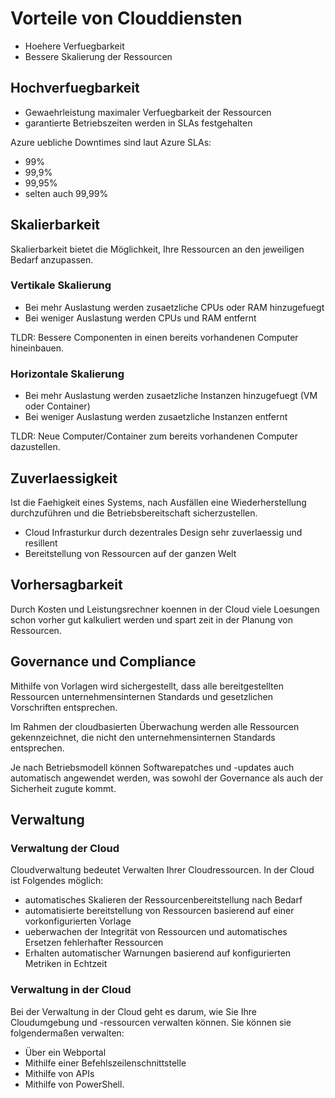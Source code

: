 # Vorteile von Clouddiensten

- Hoehere Verfuegbarkeit
- Bessere Skalierung der Ressourcen

## Hochverfuegbarkeit

- Gewaehrleistung maximaler Verfuegbarkeit der Ressourcen
- garantierte Betriebszeiten werden in SLAs festgehalten 

Azure uebliche Downtimes sind laut Azure SLAs:
- 99%
- 99,9%
- 99,95%
- selten auch 99,99%

## Skalierbarkeit

Skalierbarkeit bietet die Möglichkeit, Ihre Ressourcen an den jeweiligen Bedarf anzupassen.

### Vertikale Skalierung

- Bei mehr Auslastung werden zusaetzliche CPUs oder RAM hinzugefuegt
- Bei weniger Auslastung werden CPUs und RAM entfernt

TLDR: Bessere Componenten in einen bereits vorhandenen Computer hineinbauen.

### Horizontale Skalierung

- Bei mehr Auslastung werden zusaetzliche Instanzen hinzugefuegt (VM oder Container)
- Bei weniger Auslastung werden zusaetzliche Instanzen entfernt

TLDR: Neue Computer/Container zum bereits vorhandenen Computer dazustellen.

## Zuverlaessigkeit

Ist die Faehigkeit eines Systems, nach Ausfällen eine Wiederherstellung durchzuführen und die Betriebsbereitschaft sicherzustellen.

- Cloud Infrasturkur durch dezentrales Design sehr zuverlaessig und resillent
- Bereitstellung von Ressourcen auf der ganzen Welt

## Vorhersagbarkeit

Durch Kosten und Leistungsrechner koennen in der Cloud viele Loesungen schon vorher gut kalkuliert werden und spart zeit in der Planung von Ressourcen.

## Governance und Compliance

Mithilfe von Vorlagen wird sichergestellt, dass alle bereitgestellten Ressourcen unternehmensinternen Standards und gesetzlichen Vorschriften entsprechen.

Im Rahmen der cloudbasierten Überwachung werden alle Ressourcen gekennzeichnet, die nicht den unternehmensinternen Standards entsprechen.

Je nach Betriebsmodell können Softwarepatches und -updates auch automatisch angewendet werden, was sowohl der Governance als auch der Sicherheit zugute kommt.

## Verwaltung

### Verwaltung der Cloud

Cloudverwaltung bedeutet Verwalten Ihrer Cloudressourcen. In der Cloud ist Folgendes möglich:

- automatisches Skalieren der Ressourcenbereitstellung nach Bedarf
- automatisierte bereitstellung von Ressourcen basierend auf einer vorkonfigurierten Vorlage
- ueberwachen der Integrität von Ressourcen und automatisches Ersetzen fehlerhafter Ressourcen
- Erhalten automatischer Warnungen basierend auf konfigurierten Metriken in Echtzeit

### Verwaltung in der Cloud

Bei der Verwaltung in der Cloud geht es darum, wie Sie Ihre Cloudumgebung und -ressourcen verwalten können. Sie können sie folgendermaßen verwalten:

- Über ein Webportal
- Mithilfe einer Befehlszeilenschnittstelle
- Mithilfe von APIs
- Mithilfe von PowerShell.


